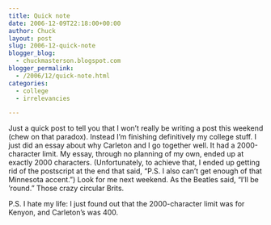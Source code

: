 ```yaml
---
title: Quick note
date: 2006-12-09T22:18:00+00:00
author: Chuck
layout: post
slug: 2006-12-quick-note
blogger_blog:
  - chuckmasterson.blogspot.com
blogger_permalink:
  - /2006/12/quick-note.html
categories:
  - college
  - irrelevancies

---
```

Just a quick post to tell you that I won’t really be writing a post this
weekend (chew on that paradox). Instead I’m finishing definitively my college
stuff. I just did an essay about why Carleton and I go together well. It had a
2000-character limit. My essay, through no planning of my own, ended up at
exactly 2000 characters. (Unfortunately, to achieve that, I ended up getting
rid of the postscript at the end that said, “P.S. I also can’t get enough of
that Minnesota accent.”) Look for me next weekend. As the Beatles said, “I’ll
be ’round.” Those crazy circular Brits.

P.S. I hate my life: I just found out that the 2000-character limit was for
Kenyon, and Carleton’s was 400.
